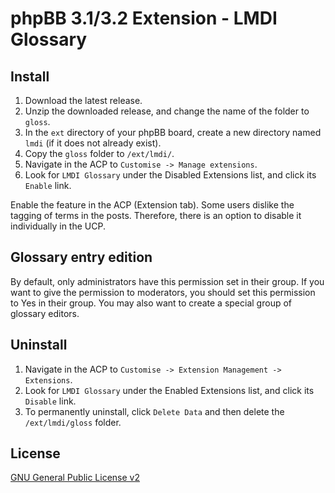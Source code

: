 # phpBB 3.1/3.2 Extension - LMDI Glossary

## Install

1. Download the latest release.
2. Unzip the downloaded release, and change the name of the folder to `gloss`.
3. In the `ext` directory of your phpBB board, create a new directory named `lmdi` (if it does not already exist).
4. Copy the `gloss` folder to `/ext/lmdi/`.
5. Navigate in the ACP to `Customise -> Manage extensions`.
6. Look for `LMDI Glossary` under the Disabled Extensions list, and click its `Enable` link.

Enable the feature in the ACP (Extension tab).
Some users dislike the tagging of terms in the posts. Therefore, there is an option 
to disable it individually in the UCP.

## Glossary entry edition
By default, only administrators have this permission set in their group. If you want to give the permission to moderators, you should set this permission to Yes in their group. You may also want to create a special group of glossary editors.

## Uninstall

1. Navigate in the ACP to `Customise -> Extension Management -> Extensions`.
2. Look for `LMDI Glossary` under the Enabled Extensions list, and click its `Disable` link.
3. To permanently uninstall, click `Delete Data` and then delete the `/ext/lmdi/gloss` folder.

## License
[GNU General Public License v2](http://opensource.org/licenses/GPL-2.0)

